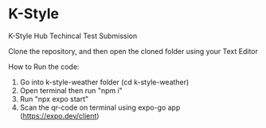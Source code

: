 # K-Style
K-Style Hub Techincal Test Submission

Clone the repository, and then open the cloned folder using your Text Editor

How to Run the code:
1. Go into k-style-weather folder (cd k-style-weather)
2. Open terminal then run "npm i"
3. Run "npx expo start"
4. Scan the qr-code on terminal using expo-go app (https://expo.dev/client)